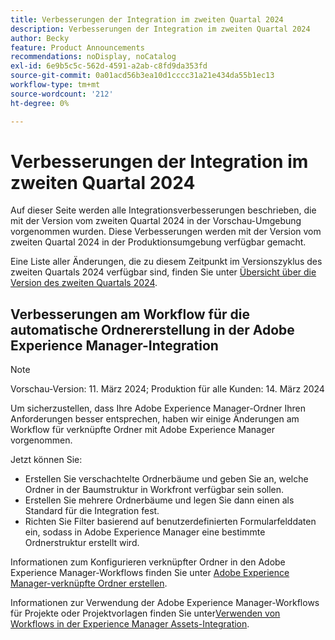 ```yaml
---
title: Verbesserungen der Integration im zweiten Quartal 2024
description: Verbesserungen der Integration im zweiten Quartal 2024
author: Becky
feature: Product Announcements
recommendations: noDisplay, noCatalog
exl-id: 6e9b5c5c-562d-4591-a2ab-c8fd9da353fd
source-git-commit: 0a01acd56b3ea10d1cccc31a21e434da55b1ec13
workflow-type: tm+mt
source-wordcount: '212'
ht-degree: 0%

---
```


# Verbesserungen der Integration im zweiten Quartal 2024

Auf dieser Seite werden alle Integrationsverbesserungen beschrieben, die mit der Version vom zweiten Quartal 2024 in der Vorschau-Umgebung vorgenommen wurden. Diese Verbesserungen werden mit der Version vom zweiten Quartal 2024 in der Produktionsumgebung verfügbar gemacht.

Eine Liste aller Änderungen, die zu diesem Zeitpunkt im Versionszyklus des zweiten Quartals 2024 verfügbar sind, finden Sie unter [Übersicht über die Version des zweiten Quartals 2024](/help/quicksilver/product-announcements/product-releases/24-q2-release-activity/24-q2-release-overview.md).

## Verbesserungen am Workflow für die automatische Ordnererstellung in der Adobe Experience Manager-Integration

>[!NOTE]
>
>Vorschau-Version: 11. März 2024; Produktion für alle Kunden: 14. März 2024

Um sicherzustellen, dass Ihre Adobe Experience Manager-Ordner Ihren Anforderungen besser entsprechen, haben wir einige Änderungen am Workflow für verknüpfte Ordner mit Adobe Experience Manager vorgenommen.

Jetzt können Sie:

* Erstellen Sie verschachtelte Ordnerbäume und geben Sie an, welche Ordner in der Baumstruktur in Workfront verfügbar sein sollen.
* Erstellen Sie mehrere Ordnerbäume und legen Sie dann einen als Standard für die Integration fest.
* Richten Sie Filter basierend auf benutzerdefinierten Formularfelddaten ein, sodass in Adobe Experience Manager eine bestimmte Ordnerstruktur erstellt wird.

Informationen zum Konfigurieren verknüpfter Ordner in den Adobe Experience Manager-Workflows finden Sie unter [Adobe Experience Manager-verknüpfte Ordner erstellen](/help/quicksilver/administration-and-setup/configure-integrations/configure-aacs-integration.md#create-adobe-experience-manager-linked-folders).

Informationen zur Verwendung der Adobe Experience Manager-Workflows für Projekte oder Projektvorlagen finden Sie unter[Verwenden von Workflows in der Experience Manager Assets-Integration](/help/quicksilver/documents/adobe-workfront-for-experience-manager-assets-essentials/use-aem-workflows.md).
